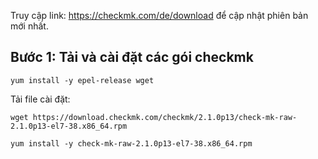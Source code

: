 Truy cập link: https://checkmk.com/de/download để cập nhật phiên bản mới nhất.

## Bước 1: Tải và cài đặt các gói checkmk

```
yum install -y epel-release wget
```

Tải file cài đặt:

```
wget https://download.checkmk.com/checkmk/2.1.0p13/check-mk-raw-2.1.0p13-el7-38.x86_64.rpm
```

```
yum install -y check-mk-raw-2.1.0p13-el7-38.x86_64.rpm
```

